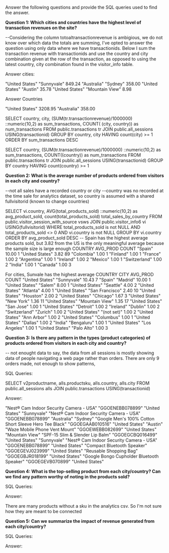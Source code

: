 Answer the following questions and provide the SQL queries used to find the answer.

    
**Question 1: Which cities and countries have the highest level of transaction revenues on the site?**

--Considering the column totoaltransactionrevenue is ambigious, we do not know over which data the totals are summing, I've opted to answer the question using only data where we have transactionids. Below I sum the transaction revenue with transactionids and use the country and city combination given at the row of the transaction, as opposed to using the latest country, city combination found in the visitor_info  table.


Answer cities:

"United States"  	"Sunnyvale"	849.24
"Australia"	"Sydney"	358.00
"United States"	"Austin"	35.78
"United States"	"Mountain View"	8.98

Answer Countries 

"United States"	3208.95	
"Australia"	358.00	


SELECT country, city, 
	(SUM(tr.transactionrevenue)/1000000) ::numeric(10,2) as sum_transactions,
	COUNT( (city, country)) as num_transactions 
FROM public.transactions tr
JOIN public.all_sessions USING(transactionid)
GROUP BY country, city
HAVING count(city) >= 1
ORDER BY sum_transactions DESC

SELECT country, 
	(SUM(tr.transactionrevenue)/1000000) ::numeric(10,2) as sum_transactions,
	COUNT((country)) as num_transactions 
FROM public.transactions tr
JOIN public.all_sessions USING(transactionid)
GROUP BY country
HAVING count(country) >= 1




**Question 2: What is the average number of products ordered from visitors in each city and country?**

--not all sales have a recorded country or city
--country was no recorded at the time sale for analytics dataset, so country is assumed with a shared fullvisitorid (known to change countries)

SELECT vi.country, AVG(total_products_sold) ::numeric(10,2) as avg_product_sold, count(total_products_sold) total_sales_by_country
FROM public.visitor_session_with_source vsws
JOIN public.visitor_info6 vi USING(fullvisitorid)
WHERE total_products_sold is not NULL
	AND total_products_sold <> 0
	AND vi.country is not NULL
GROUP BY vi.country
ORDER BY avg_product_sold DESC
-- Spain has the highest average products sold, but 3.82 from the US is the only meaningful average because the sample size is large enough
COUNTRY		AVG_PROD COUNT
"Spain"		10.00	1
"United States"	3.82	89
"Colombia"	1.00	1
"Finland"	1.00	1
"France"	1.00	2
"Argentina"	1.00	1
"Ireland"	1.00	2
"Mexico"	1.00	1
"Switzerland"	1.00	2
"India"	1.00	1
"Canada"	1.00	3

For cities, Sunvale has the highest average 
COUNTRY		CITY		AVG_PROD COUNT
"United States"	"Sunnyvale"	10.43	7
"Spain"		"Madrid"	10.00	1
"United States"	"Salem"	8.00	1
"United States"	"Seattle"	4.00	2
"United States"	"Atlanta"	4.00	1
"United States"	"San Francisco"	2.40	10
"United States"	"Houston"	2.00	2
"United States"	"Chicago"	1.67	3
"United States"	"New York"	1.36	11
"United States"	"Mountain View"	1.35	17
"United States"	"San Jose"	1.00	1
"United States"	"Detroit"	1.00	2
"Ireland"	"Dublin"	1.00	2
"Switzerland"	"Zurich"	1.00	2
"United States"	"(not set)"	1.00	2
"United States"	"Ann Arbor"	1.00	2
"United States"	"Columbus"	1.00	1
"United States"	"Dallas"	1.00	2
"India"		"Bengaluru"	1.00	1
"United States"	"Los Angeles"	1.00	1
"United States"	"Palo Alto"	1.00	3

**Question 3: Is there any pattern in the types (product categories) of products ordered from visitors in each city and country?**

-- not enought data to say, the data from all sessions is mostly showing data of people navigating a web page rather than orders. There are only 9 orders made, not enough to show patterns, 

SQL Queries:

SELECT  v2productname, alls.productsku, alls.country, alls.city
FROM public.all_sessions alls
JOIN public.transactions USING(transactionid)


Answer:

"Nest® Cam Indoor Security Camera - USA"	"GGOENEBB078899"	"United States"	"Sunnyvale"
"Nest® Cam Indoor Security Camera - USA"	"GGOENEBB078899"	"Australia"	"Sydney"
"Google Men's 100% Cotton Short Sleeve Hero Tee Black"	"GGOEGAAB010516"	"United States"	"Austin"
"Waze Mobile Phone Vent Mount"	"GGOEWEBB082699"	"United States"	"Mountain View"
"SPF-15 Slim & Slender Lip Balm"	"GGOEGCBQ016499"	"United States"	"Sunnyvale"
"Nest® Cam Indoor Security Camera - USA"	"GGOENEBB078899"	"United States"	
"Compact Bluetooth Speaker"	"GGOEGEVJ023999"	"United States"	
"Reusable Shopping Bag"	"GGOEGBJR018199"	"United States"	
"Google Bongo Cupholder Bluetooth Speaker"	"GGOEGEVB070899"	"United States"	





**Question 4: What is the top-selling product from each city/country? Can we find any pattern worthy of noting in the products sold?**


SQL Queries:


Answer:

There are many products without a sku in the analytics csv. So I'm not sure how they are meant to be connected







**Question 5: Can we summarize the impact of revenue generated from each city/country?**

SQL Queries:



Answer:







